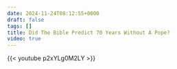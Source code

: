 ```yaml
---
date: 2024-11-24T08:12:55+0000
draft: false
tags: []
title: Did The Bible Predict 70 Years Without A Pope?
video: true
---
```



{{< youtube p2xYLg0M2LY >}}
